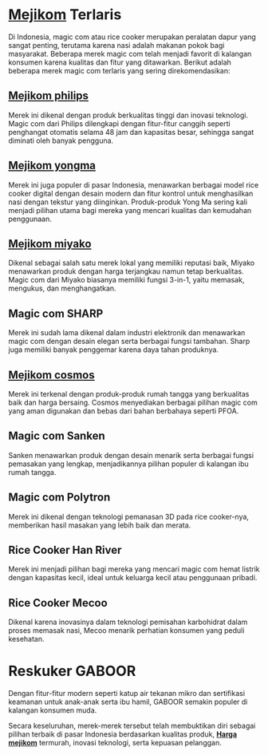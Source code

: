 # <a href="https://mejikom.com" title="Mejikom">Mejikom</a> Terlaris
Di Indonesia, magic com atau rice cooker merupakan peralatan dapur yang sangat penting, terutama karena nasi adalah makanan pokok bagi masyarakat. Beberapa merek magic com telah menjadi favorit di kalangan konsumen karena kualitas dan fitur yang ditawarkan. Berikut adalah beberapa merek magic com terlaris yang sering direkomendasikan:

## <a href="https://mejikom.com/philips" title="Mejikom philips">Mejikom philips</a>
Merek ini dikenal dengan produk berkualitas tinggi dan inovasi teknologi. Magic com dari Philips dilengkapi dengan fitur-fitur canggih seperti penghangat otomatis selama 48 jam dan kapasitas besar, sehingga sangat diminati oleh banyak pengguna.

## <a href="https://mejikom.com/yongma" title="Mejikom yongma">Mejikom yongma</a>
Merek ini juga populer di pasar Indonesia, menawarkan berbagai model rice cooker digital dengan desain modern dan fitur kontrol untuk menghasilkan nasi dengan tekstur yang diinginkan. Produk-produk Yong Ma sering kali menjadi pilihan utama bagi mereka yang mencari kualitas dan kemudahan penggunaan.

## <a href="https://mejikom.com/miyako" title="Mejikom miyako">Mejikom miyako</a>
Dikenal sebagai salah satu merek lokal yang memiliki reputasi baik, Miyako menawarkan produk dengan harga terjangkau namun tetap berkualitas. Magic com dari Miyako biasanya memiliki fungsi 3-in-1, yaitu memasak, mengukus, dan menghangatkan.

## Magic com SHARP
Merek ini sudah lama dikenal dalam industri elektronik dan menawarkan magic com dengan desain elegan serta berbagai fungsi tambahan. Sharp juga memiliki banyak penggemar karena daya tahan produknya.

## <a href="https://mejikom.com/cosmos" title="Mejikom cosmos">Mejikom cosmos</a>
Merek ini terkenal dengan produk-produk rumah tangga yang berkualitas baik dan harga bersaing. Cosmos menyediakan berbagai pilihan magic com yang aman digunakan dan bebas dari bahan berbahaya seperti PFOA.

## Magic com Sanken
Sanken menawarkan produk dengan desain menarik serta berbagai fungsi pemasakan yang lengkap, menjadikannya pilihan populer di kalangan ibu rumah tangga.

## Magic com Polytron
Merek ini dikenal dengan teknologi pemanasan 3D pada rice cooker-nya, memberikan hasil masakan yang lebih baik dan merata.

## Rice Cooker Han River
Merek ini menjadi pilihan bagi mereka yang mencari magic com hemat listrik dengan kapasitas kecil, ideal untuk keluarga kecil atau penggunaan pribadi.

## Rice Cooker Mecoo
Dikenal karena inovasinya dalam teknologi pemisahan karbohidrat dalam proses memasak nasi, Mecoo menarik perhatian konsumen yang peduli kesehatan.

# Reskuker GABOOR
Dengan fitur-fitur modern seperti katup air tekanan mikro dan sertifikasi keamanan untuk anak-anak serta ibu hamil, GABOOR semakin populer di kalangan konsumen muda.

Secara keseluruhan, merek-merek tersebut telah membuktikan diri sebagai pilihan terbaik di pasar Indonesia berdasarkan kualitas produk, <strong><a href="https://mejikom.com/harga" title="Harga mejikom">Harga mejikom</a></strong> termurah, inovasi teknologi, serta kepuasan pelanggan.
